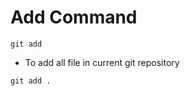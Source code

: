 # Add Command
```shell
git add
```

* To add all file in current git repository

```shell
git add .
```

